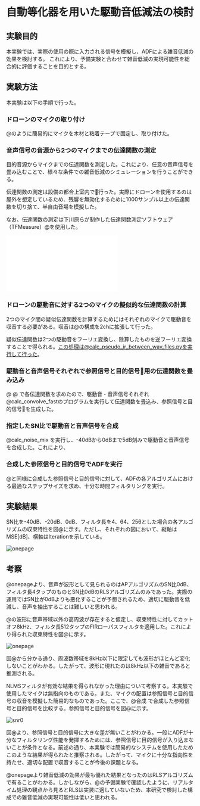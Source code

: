# 自動等化器を用いた駆動音低減法の検討

## 実験目的

本実験では、実際の使用の際に入力される信号を模擬し、ADFによる雑音低減の効果を検討する。
これにより、予備実験と合わせて雑音低減の実現可能性を総合的に評価することを目的とする。

## 実験方法

本実験は以下の手順で行った。

### ドローンのマイクの取り付け
@のように簡易的にマイクを木材と粘着テープで固定し、取り付けた。

### 音声信号の音源から2つのマイクまでの伝達関数の測定
目的音源からマイクまでの伝達関数を測定した。これにより、任意の音声信号を畳み込むことで、様々な条件での雑音低減のシミュレーションを行うことができる。

伝達関数の測定は設備の都合上室内で行った。実際にドローンを使用するのは屋外を想定しているため、残響を無効化するために1000サンプル以上の伝達関数を切り捨て、半自由音場を模擬した。

なお、伝達関数の測定は下川原らが制作した伝達関数測定ソフトウェア（TFMeasure）@を使用した。

![voice_TFMeasure](figures/voice_TFMeasure.pdf)


### ドローンの駆動音に対する2つのマイクの擬似的な伝達関数の計算

2つのマイク間の疑似伝達関数を計算するためにはそれぞれのマイクで駆動音を収音する必要がある。収音は@の構成を2chに拡張して行った。

疑似伝達関数は2つの駆動音をフーリエ変換し、除算したものを逆フーリエ変換することで得られる。この処理は@calc_pseudo_ir_between_wav_files.pyを実行して行った。

### 駆動音と音声信号それぞれで参照信号と目的信号用の伝達関数を畳み込み

@ @ で各伝達関数を求めたので、駆動音・音声信号それぞれ@calc_convolve_fastのプログラムを実行して伝達関数を畳込み、参照信号と目的信号を生成した。

### 指定したSN比で駆動音と音声信号を合成

@calc_noise_mix を実行し、-40dBから0dBまで5dB刻みで駆動音と音声信号を合成した。これにより、

### 合成した参照信号と目的信号でADFを実行

@と同様に合成した参照信号と目的信号に対して、ADFの各アルゴリズムにおける最適なステップサイズを求め、十分な時間フィルタリングを実行。

## 実験結果

SN比を-40dB、-20dB、0dB、フィルタ長を4、64、256とした場合の各アルゴリズムの収束特性を図@に示す。ただし、それぞれの図において、縦軸はMSE[dB]、横軸はIterationを示している。

![onepage](figures/onepage_legend.png)

## 考察

@onepageより、音声が波形として見られるのはAPアルゴリズムのSN比0dB、フィルタ長4タップのものとSN比0dBのRLSアルゴリズムのみであった。実際の運用ではSN比が0dBよりも悪化することが予想されるため、適切に駆動音を低減し、音声を抽出することは難しいと思われる。

@の波形に音声帯域以外の高周波が存在すると仮定し、収束特性に対してカットオフ8kHz、フィルタ長512タップのFIRローパスフィルタを適用した。これにより得られた収束特性を図@に示す。

![onepage](figures/onepage_8kHz.png)

図@から分かる通り、周波数帯域を8kHz以下に限定しても波形がほとんど変化しないことがわかる。したがって、波形に現れたのは8kHz以下の雑音であると推測される。

NLMSフィルタが有効な結果を得られなかった理由について考察する。本実験で使用したマイクは無指向のものである。また、マイクの配置は参照信号と目的信号の収音を模擬した簡易的なものであった。ここで、@合成 で合成した参照信号と目的信号を比較する。参照信号と目的信号を図@に示す。

![snr0](figures/snr0.png)

図@より、参照信号と目的信号に大きな差が無いことがわかる。一般にADFが十分なフィルタリング性能を発揮するためには、参照信号に目的信号が入り込まないことが条件となる。前述の通り、本実験では簡易的なシステムを使用したためこのような結果が得られたと推察される。したがって、マイクに十分な指向性を持たせ、適切な配置で収音することが今後の課題となる。

@onepageより雑音低減の効果が最も優れた結果となったのはRLSアルゴリズムで有ることがわかる。しかしながら、@の予備実験で確認したように、リアルタイム処理の観点から見るとRLSは実装に適していないため、本研究で検討した構成での雑音低減の実現可能性は低いと思われる。


















